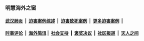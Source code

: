 
### 明慧海外之窗

####  [武汉肺炎](indexes/365.md?t=06271701) &nbsp;|&nbsp;  [迫害案例综述](indexes/328.md?t=06271701) &nbsp;|&nbsp; [迫害致死案例](indexes/277.md?t=06271701)  &nbsp;|&nbsp; [更多迫害案例](indexes/81.md?t=06271701)  &nbsp;|&nbsp; 
####  [时事评论](indexes/19.md?t=06271701) &nbsp;|&nbsp; [海外简讯](indexes/245.md?t=06271701)&nbsp;|&nbsp;  [社会支持](indexes/140.md?t=06271701) &nbsp;|&nbsp; [褒奖决议](indexes/282.md?t=06271701) &nbsp;|&nbsp; [社区报道](indexes/91.md?t=06271701)  &nbsp;|&nbsp; [天人之间](indexes/78.md?t=06271701) 

